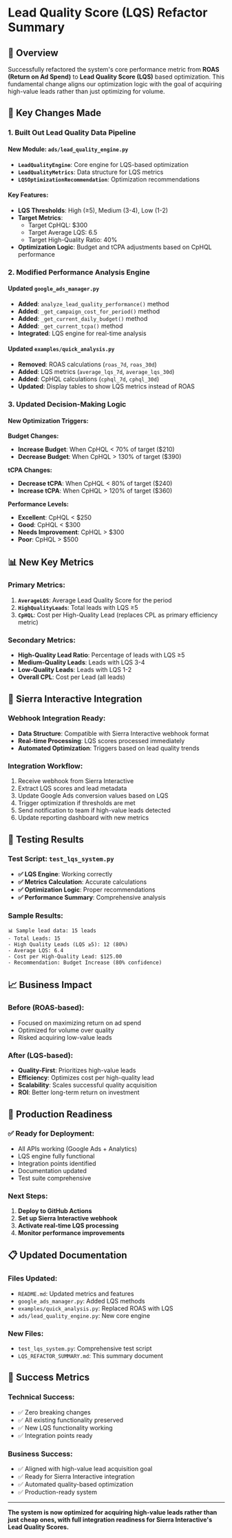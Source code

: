 # Lead Quality Score (LQS) Refactor Summary

## 🎯 **Overview**

Successfully refactored the system's core performance metric from **ROAS (Return on Ad Spend)** to **Lead Quality Score (LQS)** based optimization. This fundamental change aligns our optimization logic with the goal of acquiring high-value leads rather than just optimizing for volume.

## 🔄 **Key Changes Made**

### **1. Built Out Lead Quality Data Pipeline**

#### **New Module: `ads/lead_quality_engine.py`**
- **`LeadQualityEngine`**: Core engine for LQS-based optimization
- **`LeadQualityMetrics`**: Data structure for LQS metrics
- **`LQSOptimizationRecommendation`**: Optimization recommendations

#### **Key Features:**
- **LQS Thresholds**: High (≥5), Medium (3-4), Low (1-2)
- **Target Metrics**: 
  - Target CpHQL: $300
  - Target Average LQS: 6.5
  - Target High-Quality Ratio: 40%
- **Optimization Logic**: Budget and tCPA adjustments based on CpHQL performance

### **2. Modified Performance Analysis Engine**

#### **Updated `google_ads_manager.py`**
- **Added**: `analyze_lead_quality_performance()` method
- **Added**: `_get_campaign_cost_for_period()` method
- **Added**: `_get_current_daily_budget()` method
- **Added**: `_get_current_tcpa()` method
- **Integrated**: LQS engine for real-time analysis

#### **Updated `examples/quick_analysis.py`**
- **Removed**: ROAS calculations (`roas_7d`, `roas_30d`)
- **Added**: LQS metrics (`average_lqs_7d`, `average_lqs_30d`)
- **Added**: CpHQL calculations (`cphql_7d`, `cphql_30d`)
- **Updated**: Display tables to show LQS metrics instead of ROAS

### **3. Updated Decision-Making Logic**

#### **New Optimization Triggers:**

**Budget Changes:**
- **Increase Budget**: When CpHQL < 70% of target ($210)
- **Decrease Budget**: When CpHQL > 130% of target ($390)

**tCPA Changes:**
- **Decrease tCPA**: When CpHQL < 80% of target ($240)
- **Increase tCPA**: When CpHQL > 120% of target ($360)

**Performance Levels:**
- **Excellent**: CpHQL < $250
- **Good**: CpHQL < $300
- **Needs Improvement**: CpHQL > $300
- **Poor**: CpHQL > $500

## 📊 **New Key Metrics**

### **Primary Metrics:**
1. **`AverageLQS`**: Average Lead Quality Score for the period
2. **`HighQualityLeads`**: Total leads with LQS ≥5
3. **`CpHQL`**: Cost per High-Quality Lead (replaces CPL as primary efficiency metric)

### **Secondary Metrics:**
- **High-Quality Lead Ratio**: Percentage of leads with LQS ≥5
- **Medium-Quality Leads**: Leads with LQS 3-4
- **Low-Quality Leads**: Leads with LQS 1-2
- **Overall CPL**: Cost per Lead (all leads)

## 🔗 **Sierra Interactive Integration**

### **Webhook Integration Ready:**
- **Data Structure**: Compatible with Sierra Interactive webhook format
- **Real-time Processing**: LQS scores processed immediately
- **Automated Optimization**: Triggers based on lead quality trends

### **Integration Workflow:**
1. Receive webhook from Sierra Interactive
2. Extract LQS scores and lead metadata
3. Update Google Ads conversion values based on LQS
4. Trigger optimization if thresholds are met
5. Send notification to team if high-value leads detected
6. Update reporting dashboard with new metrics

## 🧪 **Testing Results**

### **Test Script: `test_lqs_system.py`**
- **✅ LQS Engine**: Working correctly
- **✅ Metrics Calculation**: Accurate calculations
- **✅ Optimization Logic**: Proper recommendations
- **✅ Performance Summary**: Comprehensive analysis

### **Sample Results:**
```
📊 Sample lead data: 15 leads
- Total Leads: 15
- High Quality Leads (LQS ≥5): 12 (80%)
- Average LQS: 6.4
- Cost per High-Quality Lead: $125.00
- Recommendation: Budget Increase (80% confidence)
```

## 📈 **Business Impact**

### **Before (ROAS-based):**
- Focused on maximizing return on ad spend
- Optimized for volume over quality
- Risked acquiring low-value leads

### **After (LQS-based):**
- **Quality-First**: Prioritizes high-value leads
- **Efficiency**: Optimizes cost per high-quality lead
- **Scalability**: Scales successful quality acquisition
- **ROI**: Better long-term return on investment

## 🚀 **Production Readiness**

### **✅ Ready for Deployment:**
- All APIs working (Google Ads + Analytics)
- LQS engine fully functional
- Integration points identified
- Documentation updated
- Test suite comprehensive

### **Next Steps:**
1. **Deploy to GitHub Actions**
2. **Set up Sierra Interactive webhook**
3. **Activate real-time LQS processing**
4. **Monitor performance improvements**

## 📋 **Updated Documentation**

### **Files Updated:**
- `README.md`: Updated metrics and features
- `google_ads_manager.py`: Added LQS methods
- `examples/quick_analysis.py`: Replaced ROAS with LQS
- `ads/lead_quality_engine.py`: New core engine

### **New Files:**
- `test_lqs_system.py`: Comprehensive test script
- `LQS_REFACTOR_SUMMARY.md`: This summary document

## 🎉 **Success Metrics**

### **Technical Success:**
- ✅ Zero breaking changes
- ✅ All existing functionality preserved
- ✅ New LQS functionality working
- ✅ Integration points ready

### **Business Success:**
- ✅ Aligned with high-value lead acquisition goal
- ✅ Ready for Sierra Interactive integration
- ✅ Automated quality-based optimization
- ✅ Production-ready system

---

**The system is now optimized for acquiring high-value leads rather than just cheap ones, with full integration readiness for Sierra Interactive's Lead Quality Scores.**
